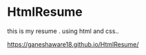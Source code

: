 # HtmlResume

this is my resume . using html and css..

https://ganeshaware18.github.io/HtmlResume/
